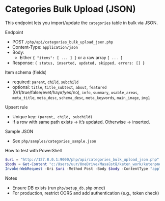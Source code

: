 # Categories Bulk Upload (JSON)

This endpoint lets you import/update the `categories` table in bulk via JSON.

Endpoint
- POST `/php/api/categories_bulk_upload_json.php`
- Content-Type: `application/json`
- Body:
  - Either `{ "items": [ ... ] }` or a raw array `[ ... ]`
- Response: `{ status, inserted, updated, skipped, errors: [] }`

Item schema (fields)
- required: `parent`, `child`, `subchild`
- optional: `title`, `title_subtext`, `about`, `featured` (0/1/true/false/evet/hayır/yes/no), `info`, `summary`, `usable_areas`, `meta_title`, `meta_desc`, `schema_desc`, `meta_keywords`, `main_image`, `img1`

Upsert rule
- Unique key: `(parent, child, subchild)`
- If a row with same path exists → it’s updated. Otherwise → inserted.

Sample JSON
- See `php/samples/categories_sample.json`

How to test with PowerShell
```powershell
$uri = "http://127.0.0.1:9000/php/api/categories_bulk_upload_json.php"  # PHP built-in server URL
$body = Get-Content "c:/Users/uur/OneDrive/Masaüstü/keten_work/ketenpnomatik.com/php/samples/categories_sample.json" -Raw -Encoding UTF8
Invoke-WebRequest -Uri $uri -Method Post -Body $body -ContentType "application/json" | Select-Object -ExpandProperty Content
```

Notes
- Ensure DB exists (run `php/setup_db.php` once)
- For production, restrict CORS and add authentication (e.g., token check)